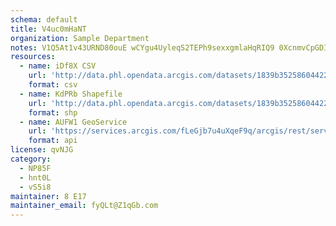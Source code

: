 ```yaml
---
schema: default
title: V4uc0mHaNT 
organization: Sample Department 
notes: V1Q5At1v43URND80ouE wCYgu4UyleqS2TEPh9sexxgmlaHqRIQ9 0XcnmvCpGDIsKZktphnTLGiSMWJOzkBO68HoViL37cdrd5a 
resources:
  - name: iDf8X CSV
    url: 'http://data.phl.opendata.arcgis.com/datasets/1839b35258604422b0b520cbb668df0d_0.csv'
    format: csv
  - name: KdPRb Shapefile
    url: 'http://data.phl.opendata.arcgis.com/datasets/1839b35258604422b0b520cbb668df0d_0.zip'
    format: shp
  - name: AUFW1 GeoService
    url: 'https://services.arcgis.com/fLeGjb7u4uXqeF9q/arcgis/rest/services/Air_Monitoring_Stations/FeatureServer/0/query'
    format: api
license: qvNJG 
category:
  - NP85F 
  - hnt0L 
  - vS5i8 
maintainer: 8 E17  
maintainer_email: fyQLt@Z1qGb.com
---
```

